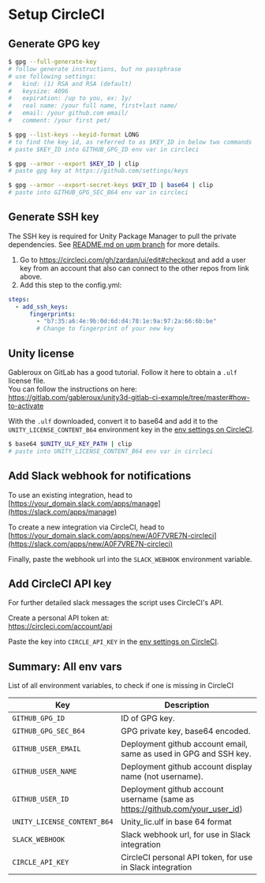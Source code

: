 # Setup CircleCI

## Generate GPG key

```sh
$ gpg --full-generate-key
# follow generate instructions, but no passphrase
# use following settings:
#   kind: (1) RSA and RSA (default)
#   keysize: 4096
#   expiration: /up to you, ex: 1y/
#   real name: /your full name, first+last name/
#   email: /your github.com email/
#   comment: /your first pet/

$ gpg --list-keys --keyid-format LONG
# to find the key id, as referred to as $KEY_ID in below two commands
# paste $KEY_ID into GITHUB_GPG_ID env var in circleci

$ gpg --armor --export $KEY_ID | clip
# paste gpg key at https://github.com/settings/keys

$ gpg --armor --export-secret-keys $KEY_ID | base64 | clip
# paste into GITHUB_GPG_SEC_B64 env var in circleci
```

## Generate SSH key

The SSH key is required for Unity Package Manager to pull the private dependencies.
See [README.md on upm branch](https://github.com/zardan/ui/blob/upm/README.md) for more details.

 1. Go to <https://circleci.com/gh/zardan/ui/edit#checkout> and add a user key from an account that also can connect to the other repos from link above.
 2. Add this step to the config.yml:

```yml
steps:
  - add_ssh_keys:
      fingerprints:
        - "b7:35:a6:4e:9b:0d:6d:d4:78:1e:9a:97:2a:66:6b:be"
        # Change to fingerprint of your new key
```

## Unity license

Gableroux on GitLab has a good tutorial. Follow it here to obtain a `.ulf` license file.  
You can follow the instructions on here: <https://gitlab.com/gableroux/unity3d-gitlab-ci-example/tree/master#how-to-activate>

With the `.ulf` downloaded, convert it to base64 and add it to the `UNITY_LICENSE_CONTENT_B64` environment key in the [env settings on CircleCI](https://circleci.com/gh/zardan/ui/edit#env-vars).

```sh
$ base64 $UNITY_ULF_KEY_PATH | clip
# paste into UNITY_LICENSE_CONTENT_B64 env var in circleci
```

## Add Slack webhook for notifications

To use an existing integration, head to  
[https://your_domain.slack.com/apps/manage](https://slack.com/apps/manage)

To create a new integration via CircleCI, head to  
[https://your_domain.slack.com/apps/new/A0F7VRE7N-circleci](https://slack.com/apps/new/A0F7VRE7N-circleci)

Finally, paste the webhook url into the `SLACK_WEBHOOK` environment variable.

## Add CircleCI API key

For further detailed slack messages the script uses CircleCI's API.

Create a personal API token at:  
<https://circleci.com/account/api>

Paste the key into `CIRCLE_API_KEY` in the [env settings on CircleCI](https://circleci.com/gh/zardan/ui/edit#env-vars).

## Summary: All env vars

List of all environment variables, to check if one is missing in CircleCI

| Key                         | Description |
| --------------------------- | ----------- |
| `GITHUB_GPG_ID`             | ID of GPG key. |
| `GITHUB_GPG_SEC_B64`        | GPG private key, base64 encoded. |
| `GITHUB_USER_EMAIL`         | Deployment github account email, same as used in GPG and SSH key. |
| `GITHUB_USER_NAME`          | Deployment github account display name (not username). |
| `GITHUB_USER_ID`            | Deployment github account username (same as <https://github.com/your_user_id>) |
| `UNITY_LICENSE_CONTENT_B64` | Unity_lic.ulf in base 64 format |
| `SLACK_WEBHOOK`             | Slack webhook url, for use in Slack integration |
| `CIRCLE_API_KEY`            | CircleCI personal API token, for use in Slack integration |
